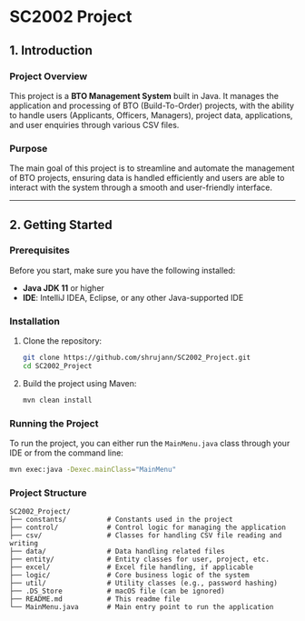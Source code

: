 # SC2002 Project

## 1. Introduction

### Project Overview

This project is a **BTO Management System** built in Java. It manages the application and processing of BTO (Build-To-Order) projects, with the ability to handle users (Applicants, Officers, Managers), project data, applications, and user enquiries through various CSV files.

### Purpose

The main goal of this project is to streamline and automate the management of BTO projects, ensuring data is handled efficiently and users are able to interact with the system through a smooth and user-friendly interface.

---

## 2. Getting Started

### Prerequisites

Before you start, make sure you have the following installed:

- **Java JDK 11** or higher
- **IDE**: IntelliJ IDEA, Eclipse, or any other Java-supported IDE

### Installation

1. Clone the repository:

    ```bash
    git clone https://github.com/shrujann/SC2002_Project.git
    cd SC2002_Project
    ```

2. Build the project using Maven:

    ```bash
    mvn clean install
    ```

### Running the Project

To run the project, you can either run the `MainMenu.java` class through your IDE or from the command line:

```bash
mvn exec:java -Dexec.mainClass="MainMenu"
```

### Project Structure

```
SC2002_Project/
├── constants/          # Constants used in the project
├── control/            # Control logic for managing the application
├── csv/                # Classes for handling CSV file reading and writing
├── data/               # Data handling related files
├── entity/             # Entity classes for user, project, etc.
├── excel/              # Excel file handling, if applicable
├── logic/              # Core business logic of the system
├── util/               # Utility classes (e.g., password hashing)
├── .DS_Store           # macOS file (can be ignored)
├── README.md           # This readme file
└── MainMenu.java       # Main entry point to run the application
```
